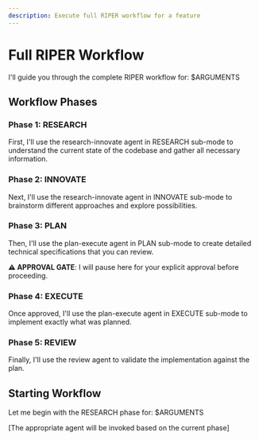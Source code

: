 ```yaml
---
description: Execute full RIPER workflow for a feature
---
```


# Full RIPER Workflow

I'll guide you through the complete RIPER workflow for: $ARGUMENTS

## Workflow Phases

### Phase 1: RESEARCH
First, I'll use the research-innovate agent in RESEARCH sub-mode to understand the current state of the codebase and gather all necessary information.

### Phase 2: INNOVATE  
Next, I'll use the research-innovate agent in INNOVATE sub-mode to brainstorm different approaches and explore possibilities.

### Phase 3: PLAN
Then, I'll use the plan-execute agent in PLAN sub-mode to create detailed technical specifications that you can review.

**⚠️ APPROVAL GATE**: I will pause here for your explicit approval before proceeding.

### Phase 4: EXECUTE
Once approved, I'll use the plan-execute agent in EXECUTE sub-mode to implement exactly what was planned.

### Phase 5: REVIEW
Finally, I'll use the review agent to validate the implementation against the plan.

## Starting Workflow

Let me begin with the RESEARCH phase for: $ARGUMENTS

[The appropriate agent will be invoked based on the current phase]